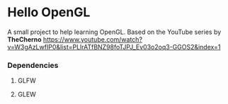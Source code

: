 # Hello OpenGL

A small project to help learning OpenGL. Based on the YouTube series by  **TheCherno** https://www.youtube.com/watch?v=W3gAzLwfIP0&list=PLlrATfBNZ98foTJPJ_Ev03o2oq3-GGOS2&index=1


### Dependencies
1. GLFW

2. GLEW